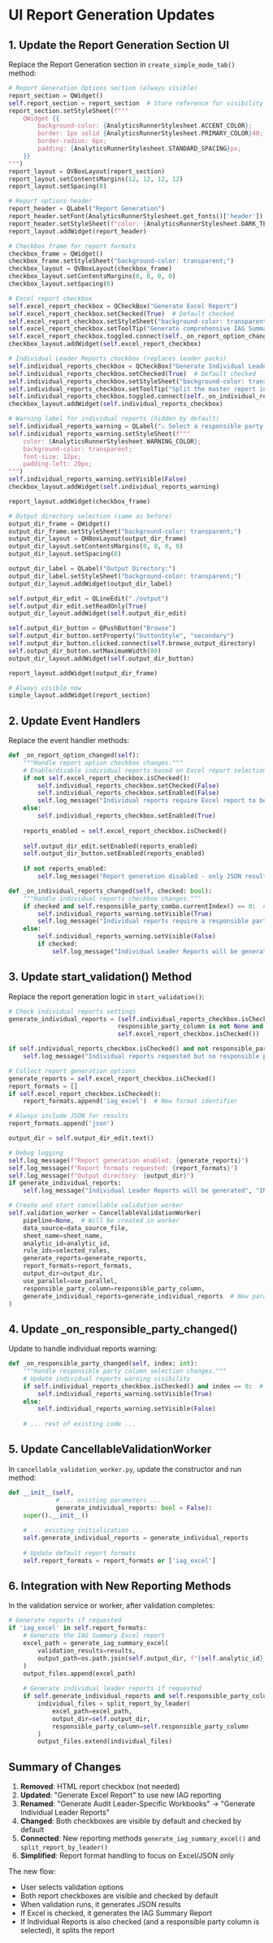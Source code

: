 # UI Report Generation Updates

## 1. Update the Report Generation Section UI

Replace the Report Generation section in `create_simple_mode_tab()` method:

```python
# Report Generation Options section (always visible)
report_section = QWidget()
self.report_section = report_section  # Store reference for visibility control
report_section.setStyleSheet(f"""
    QWidget {{
        background-color: {AnalyticsRunnerStylesheet.ACCENT_COLOR};
        border: 1px solid {AnalyticsRunnerStylesheet.PRIMARY_COLOR}40;
        border-radius: 6px;
        padding: {AnalyticsRunnerStylesheet.STANDARD_SPACING}px;
    }}
""")
report_layout = QVBoxLayout(report_section)
report_layout.setContentsMargins(12, 12, 12, 12)
report_layout.setSpacing(8)

# Report options header
report_header = QLabel("Report Generation")
report_header.setFont(AnalyticsRunnerStylesheet.get_fonts()['header'])
report_header.setStyleSheet(f"color: {AnalyticsRunnerStylesheet.DARK_TEXT}; background-color: transparent;")
report_layout.addWidget(report_header)

# Checkbox frame for report formats
checkbox_frame = QWidget()
checkbox_frame.setStyleSheet("background-color: transparent;")
checkbox_layout = QVBoxLayout(checkbox_frame)
checkbox_layout.setContentsMargins(0, 0, 0, 0)
checkbox_layout.setSpacing(6)

# Excel report checkbox
self.excel_report_checkbox = QCheckBox("Generate Excel Report")
self.excel_report_checkbox.setChecked(True)  # Default checked
self.excel_report_checkbox.setStyleSheet("background-color: transparent;")
self.excel_report_checkbox.setToolTip("Generate comprehensive IAG Summary Report with all validation results")
self.excel_report_checkbox.toggled.connect(self._on_report_option_changed)
checkbox_layout.addWidget(self.excel_report_checkbox)

# Individual Leader Reports checkbox (replaces leader packs)
self.individual_reports_checkbox = QCheckBox("Generate Individual Leader Reports")
self.individual_reports_checkbox.setChecked(True)  # Default checked
self.individual_reports_checkbox.setStyleSheet("background-color: transparent;")
self.individual_reports_checkbox.setToolTip("Split the master report into individual Excel files for each responsible party")
self.individual_reports_checkbox.toggled.connect(self._on_individual_reports_changed)
checkbox_layout.addWidget(self.individual_reports_checkbox)

# Warning label for individual reports (hidden by default)
self.individual_reports_warning = QLabel("⚠️ Select a responsible party column to enable this feature")
self.individual_reports_warning.setStyleSheet(f"""
    color: {AnalyticsRunnerStylesheet.WARNING_COLOR};
    background-color: transparent;
    font-size: 12px;
    padding-left: 20px;
""")
self.individual_reports_warning.setVisible(False)
checkbox_layout.addWidget(self.individual_reports_warning)

report_layout.addWidget(checkbox_frame)

# Output directory selection (same as before)
output_dir_frame = QWidget()
output_dir_frame.setStyleSheet("background-color: transparent;")
output_dir_layout = QHBoxLayout(output_dir_frame)
output_dir_layout.setContentsMargins(0, 0, 0, 0)
output_dir_layout.setSpacing(8)

output_dir_label = QLabel("Output Directory:")
output_dir_label.setStyleSheet("background-color: transparent;")
output_dir_layout.addWidget(output_dir_label)

self.output_dir_edit = QLineEdit("./output")
self.output_dir_edit.setReadOnly(True)
output_dir_layout.addWidget(self.output_dir_edit)

self.output_dir_button = QPushButton("Browse")
self.output_dir_button.setProperty("buttonStyle", "secondary")
self.output_dir_button.clicked.connect(self.browse_output_directory)
self.output_dir_button.setMaximumWidth(80)
output_dir_layout.addWidget(self.output_dir_button)

report_layout.addWidget(output_dir_frame)

# Always visible now
simple_layout.addWidget(report_section)
```

## 2. Update Event Handlers

Replace the event handler methods:

```python
def _on_report_option_changed(self):
    """Handle report option checkbox changes."""
    # Enable/disable individual reports based on Excel report selection
    if not self.excel_report_checkbox.isChecked():
        self.individual_reports_checkbox.setChecked(False)
        self.individual_reports_checkbox.setEnabled(False)
        self.log_message("Individual reports require Excel report to be enabled", "INFO")
    else:
        self.individual_reports_checkbox.setEnabled(True)
    
    reports_enabled = self.excel_report_checkbox.isChecked()
    
    self.output_dir_edit.setEnabled(reports_enabled)
    self.output_dir_button.setEnabled(reports_enabled)
    
    if not reports_enabled:
        self.log_message("Report generation disabled - only JSON results will be saved", "INFO")

def _on_individual_reports_changed(self, checked: bool):
    """Handle individual reports checkbox changes."""
    if checked and self.responsible_party_combo.currentIndex() == 0:  # "None" selected
        self.individual_reports_warning.setVisible(True)
        self.log_message("Individual reports require a responsible party column to be selected", "WARNING")
    else:
        self.individual_reports_warning.setVisible(False)
        if checked:
            self.log_message("Individual Leader Reports will be generated", "INFO")
```

## 3. Update start_validation() Method

Replace the report generation logic in `start_validation()`:

```python
# Check individual reports settings
generate_individual_reports = (self.individual_reports_checkbox.isChecked() and 
                              responsible_party_column is not None and
                              self.excel_report_checkbox.isChecked())

if self.individual_reports_checkbox.isChecked() and not responsible_party_column:
    self.log_message("Individual reports requested but no responsible party column selected - will be skipped", "WARNING")

# Collect report generation options
generate_reports = self.excel_report_checkbox.isChecked()
report_formats = []
if self.excel_report_checkbox.isChecked():
    report_formats.append('iag_excel')  # New format identifier

# Always include JSON for results
report_formats.append('json')

output_dir = self.output_dir_edit.text()

# Debug logging
self.log_message(f"Report generation enabled: {generate_reports}")
self.log_message(f"Report formats requested: {report_formats}")
self.log_message(f"Output directory: {output_dir}")
if generate_individual_reports:
    self.log_message("Individual Leader Reports will be generated", "INFO")

# Create and start cancellable validation worker
self.validation_worker = CancellableValidationWorker(
    pipeline=None,  # Will be created in worker
    data_source=data_source_file,
    sheet_name=sheet_name,
    analytic_id=analytic_id,
    rule_ids=selected_rules,
    generate_reports=generate_reports,
    report_formats=report_formats,
    output_dir=output_dir,
    use_parallel=use_parallel,
    responsible_party_column=responsible_party_column,
    generate_individual_reports=generate_individual_reports  # New parameter
)
```

## 4. Update _on_responsible_party_changed()

Update to handle individual reports warning:

```python
def _on_responsible_party_changed(self, index: int):
    """Handle responsible party column selection changes."""
    # Update individual reports warning visibility
    if self.individual_reports_checkbox.isChecked() and index == 0:  # "None" selected
        self.individual_reports_warning.setVisible(True)
    else:
        self.individual_reports_warning.setVisible(False)
    
    # ... rest of existing code ...
```

## 5. Update CancellableValidationWorker

In `cancellable_validation_worker.py`, update the constructor and run method:

```python
def __init__(self, 
             # ... existing parameters ...
             generate_individual_reports: bool = False):
    super().__init__()
    
    # ... existing initialization ...
    self.generate_individual_reports = generate_individual_reports
    
    # Update default report formats
    self.report_formats = report_formats or ['iag_excel']
```

## 6. Integration with New Reporting Methods

In the validation service or worker, after validation completes:

```python
# Generate reports if requested
if 'iag_excel' in self.report_formats:
    # Generate the IAG Summary Excel report
    excel_path = generate_iag_summary_excel(
        validation_results=results,
        output_path=os.path.join(self.output_dir, f"{self.analytic_id}_report.xlsx")
    )
    output_files.append(excel_path)
    
    # Generate individual leader reports if requested
    if self.generate_individual_reports and self.responsible_party_column:
        individual_files = split_report_by_leader(
            excel_path=excel_path,
            output_dir=self.output_dir,
            responsible_party_column=self.responsible_party_column
        )
        output_files.extend(individual_files)
```

## Summary of Changes

1. **Removed**: HTML report checkbox (not needed)
2. **Updated**: "Generate Excel Report" to use new IAG reporting
3. **Renamed**: "Generate Audit Leader-Specific Workbooks" → "Generate Individual Leader Reports"
4. **Changed**: Both checkboxes are visible by default and checked by default
5. **Connected**: New reporting methods `generate_iag_summary_excel()` and `split_report_by_leader()`
6. **Simplified**: Report format handling to focus on Excel/JSON only

The new flow:
- User selects validation options
- Both report checkboxes are visible and checked by default
- When validation runs, it generates JSON results
- If Excel is checked, it generates the IAG Summary Report
- If Individual Reports is also checked (and a responsible party column is selected), it splits the report